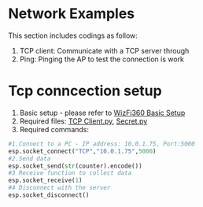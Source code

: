 # Network Examples
This section includes codings as follow:
1. TCP client: Communicate with a TCP server through
2. Ping: Pinging the AP to test the connection is work

# Tcp conncection setup
1. Basic setup - please refer to [WizFi360 Basic Setup][link-readme]
2. Required files: [TCP Client.py][link-tcp], [Secret.py][link-secret]
3. Required commands:
```python
#1.Connect to a PC - IP address: 10.0.1.75, Port:5000
esp.socket_connect("TCP","10.0.1.75",5000) 
#2.Send data
esp.socket_send(str(counter).encode())
#3 Receive function to collect data
esp.socket_receive(1)
#4 Disconnect with the server
esp.socket_disconnect()
```


[link-readme]: https://github.com/ronpang/WizFi360-cpy
[link-tcp]: https://github.com/ronpang/WizFi360-cpy/blob/main/examples/Network/TCP%20client.py
[link-secret]: https://github.com/ronpang/WizFi360-cpy/blob/main/examples/secrets.py
